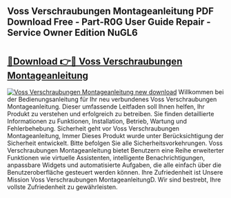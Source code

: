 ## Voss Verschraubungen Montageanleitung PDF Download Free - Part-R0G User Guide Repair - Service Owner Edition NuGL6

# <h2><a href="http://df77f6g.blite.top/?on=Voss+Verschraubungen+Montageanleitung">🔗Download 👉🔴 Voss Verschraubungen Montageanleitung</a></h2>

[![Voss Verschraubungen Montageanleitung new download](https://i.imgur.com/lujVjoI.png)](http://df77f6g.blite.top/?on=Voss+Verschraubungen+Montageanleitung)
Willkommen bei der Bedienungsanleitung für Ihr neu verbundenes Voss Verschraubungen Montageanleitung. Dieser umfassende Leitfaden soll Ihnen helfen, Ihr Produkt zu verstehen und erfolgreich zu betreiben. Sie finden detaillierte Informationen zu Funktionen, Installation, Betrieb, Wartung und Fehlerbehebung. Sicherheit geht vor Voss Verschraubungen Montageanleitung, Immer Dieses Produkt wurde unter Berücksichtigung der Sicherheit entwickelt. Bitte befolgen Sie alle Sicherheitsvorkehrungen. Voss Verschraubungen Montageanleitung bietet Benutzern eine Reihe erweiterter Funktionen wie virtuelle Assistenten, intelligente Benachrichtigungen, anpassbare Widgets und automatisierte Aufgaben, die alle einfach über die Benutzeroberfläche gesteuert werden können. Ihre Zufriedenheit ist Unsere Mission Voss Verschraubungen MontageanleitungD. Wir sind bestrebt, Ihre vollste Zufriedenheit zu gewährleisten.
